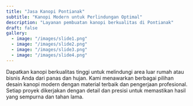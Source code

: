 ```yaml
---
title: "Jasa Kanopi Pontianak"
subtitle: "Kanopi Modern untuk Perlindungan Optimal"
description: "Layanan pembuatan kanopi berkualitas di Pontianak"
draft: false
gallery:
  - image: "/images/slide1.png"
  - image: "/images/slide2.png"
  - image: "/images/slide3.png"
  - image: "/images/slide4.png"
---
```


Dapatkan kanopi berkualitas tinggi untuk melindungi area luar rumah atau bisnis Anda dari panas dan hujan. Kami menawarkan berbagai pilihan desain kanopi modern dengan material terbaik dan pengerjaan profesional. Setiap proyek dikerjakan dengan detail dan presisi untuk memastikan hasil yang sempurna dan tahan lama.
